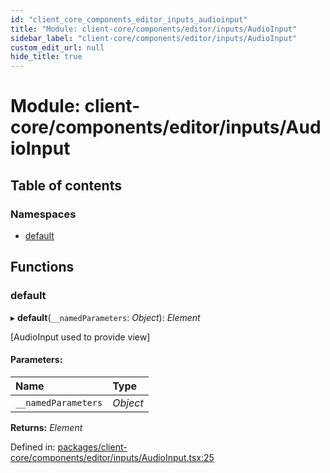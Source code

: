 ```yaml
---
id: "client_core_components_editor_inputs_audioinput"
title: "Module: client-core/components/editor/inputs/AudioInput"
sidebar_label: "client-core/components/editor/inputs/AudioInput"
custom_edit_url: null
hide_title: true
---
```


# Module: client-core/components/editor/inputs/AudioInput

## Table of contents

### Namespaces

- [default](client_core_components_editor_inputs_audioinput.default.md)

## Functions

### default

▸ **default**(`__namedParameters`: *Object*): *Element*

[AudioInput used to provide view]

#### Parameters:

Name | Type |
:------ | :------ |
`__namedParameters` | *Object* |

**Returns:** *Element*

Defined in: [packages/client-core/components/editor/inputs/AudioInput.tsx:25](https://github.com/xr3ngine/xr3ngine/blob/5c3dcaef1/packages/client-core/components/editor/inputs/AudioInput.tsx#L25)
